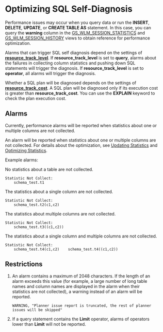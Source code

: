 # Optimizing SQL Self-Diagnosis<a name="EN-US_TOPIC_0245374558"></a>

Performance issues may occur when you query data or run the  **INSERT**,  **DELETE**,  **UPDATE**, or  **CREATE TABLE AS**  statement. In this case, you can query the  **warning**  column in the [GS\_WLM\_SESSION\_STATISTICS](gs_wlm_session_statistics.md) and [GS\_WLM\_SESSION\_HISTORY](gs_wlm_session_history.md) views to obtain reference for performance optimization.

Alarms that can trigger SQL self diagnosis depend on the settings of  **[resource\_track\_level](load-management.md#en-us_topic_0237124729_section153571329142612)**. If  **resource\_track\_level**  is set to  **query**, alarms about the failures in collecting column statistics and pushing down SQL statements will trigger the diagnosis. If  **resource\_track\_level**  is set to  **operator**, all alarms will trigger the diagnosis.

Whether a SQL plan will be diagnosed depends on the settings of  **[resource\_track\_cost](load-management.md#en-us_topic_0237124729_section1089022732713)**. A SQL plan will be diagnosed only if its execution cost is greater than  **resource\_track\_cost**. You can use the  **EXPLAIN**  keyword to check the plan execution cost.

## Alarms<a name="en-us_topic_0237121523_section1451592315913"></a>

Currently, performance alarms will be reported when statistics about one or multiple columns are not collected.

An alarm will be reported when statistics about one or multiple columns are not collected. For details about the optimization, see  [Updating Statistics](updating-statistics.md)  and  [Optimizing Statistics](optimizing-statistics.md).

Example alarms:

No statistics about a table are not collected.

```
Statistic Not Collect:
    schema_test.t1
```

The statistics about a single column are not collected.

```
Statistic Not Collect:
    schema_test.t2(c1,c2)
```

The statistics about multiple columns are not collected.

```
Statistic Not Collect:
    schema_test.t3((c1,c2))
```

The statistics about a single column and multiple columns are not collected.

```
Statistic Not Collect:
    schema_test.t4(c1,c2)    schema_test.t4((c1,c2))
```

## Restrictions<a name="en-us_topic_0237121523_section728715105125"></a>

1.  An alarm contains a maximum of 2048 characters. If the length of an alarm exceeds this value \(for example, a large number of long table names and column names are displayed in the alarm when their statistics are not collected\), a warning instead of an alarm will be reported.

    ```
    WARNING, "Planner issue report is truncated, the rest of planner issues will be skipped"
    ```

2.  If a query statement contains the  **Limit**  operator, alarms of operators lower than  **Limit**  will not be reported.

